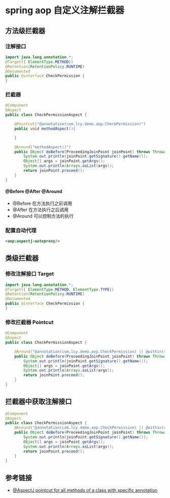 # spring aop 自定义注解拦截器

## 方法级拦截器
### 注解接口
```java
import java.lang.annotation.*;
@Target({ ElementType.METHOD})
@Retention(RetentionPolicy.RUNTIME)
@Documented
public @interface CheckPermission {
}
```

### 拦截器
```java
@Component
@Aspect
public class CheckPermissionAspect {

    @Pointcut("@annotation(com.lcy.demo.aop.CheckPermission)")
    public void methodAspect(){

    }

    @Around("methodAspect()")
    public Object doBefore(ProceedingJoinPoint joinPoint) throws Throwable {
        System.out.println(joinPoint.getSignature().getName());
        Object[] args = joinPoint.getArgs();
        System.out.println(Arrays.asList(args));
        return joinPoint.proceed();
    }
}
```

#### @Before @After @Around
- @Before 在方法执行之前调用
- @After 在方法执行之后调用
- @Around 可以控制方法的执行


### 配置自动代理
```xml
<aop:aspectj-autoproxy/>
```

## 类级拦截器

### 修改注解接口 Target
```java
import java.lang.annotation.*;
@Target({ ElementType.METHOD, ElementType.TYPE})
@Retention(RetentionPolicy.RUNTIME)
@Documented
public @interface CheckPermission {
}
```

### 修改拦截器 Pointcut
```java
@Component
@Aspect
public class CheckPermissionAspect {

    @Around("@annotation(com.lcy.demo.aop.CheckPermission) || @within(com.lcy.demo.aop.CheckPermission)")
    public Object doBefore(ProceedingJoinPoint joinPoint) throws Throwable {
        System.out.println(joinPoint.getSignature().getName());
        Object[] args = joinPoint.getArgs();
        System.out.println(Arrays.asList(args));
        return joinPoint.proceed();
    }
}
```

## 拦截器中获取注解接口
```java
@Component
@Aspect
public class CheckPermissionAspect {
    @Around("@annotation(com.lcy.demo.aop.CheckPermission) || @within(com.lcy.demo.aop.CheckPermission) && @annotation(checkPermission)")
    public Object doBefore(ProceedingJoinPoint joinPoint) throws Throwable {
        System.out.println(joinPoint.getSignature().getName());
        Object[] args = joinPoint.getArgs();
        System.out.println(Arrays.asList(args));
        return joinPoint.proceed();
    }
}
```

## 参考链接
- [@AspectJ pointcut for all methods of a class with specific annotation](https://stackoverflow.com/questions/2011089/aspectj-pointcut-for-all-methods-of-a-class-with-specific-annotation)

